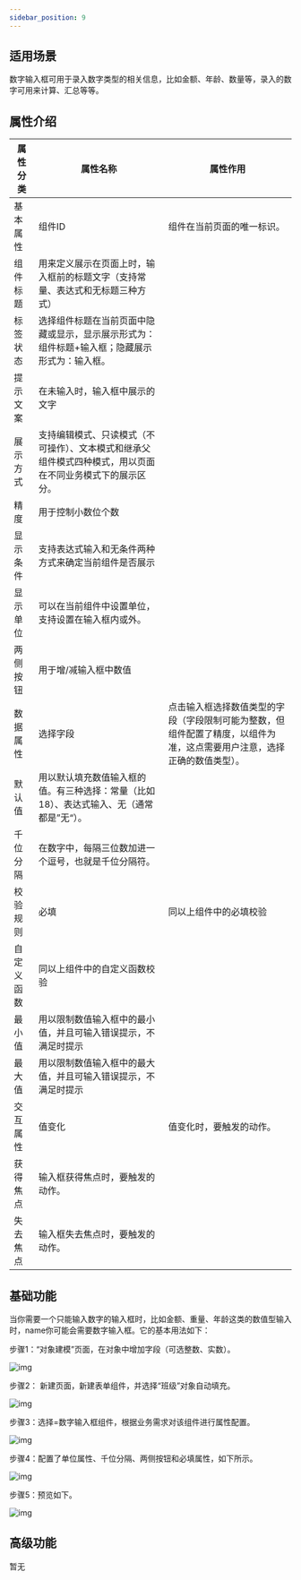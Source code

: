 ```yaml
---
sidebar_position: 9
---
```


## **适用场景**

数字输入框可用于录入数字类型的相关信息，比如金额、年龄、数量等，录入的数字可用来计算、汇总等等。

## **属性介绍**

| 属性分类   | 属性名称                                                     | 属性作用                                                     |
| ---------- | ------------------------------------------------------------ | ------------------------------------------------------------ |
| 基本属性   | 组件ID                                                       | 组件在当前页面的唯一标识。                                   |
| 组件标题   | 用来定义展示在页面上时，输入框前的标题文字（支持常量、表达式和无标题三种方式） |                                                              |
| 标签状态   | 选择组件标题在当前页面中隐藏或显示，显示展示形式为：组件标题+输入框；隐藏展示形式为：输入框。 |                                                              |
| 提示文案   | 在未输入时，输入框中展示的文字                               |                                                              |
| 展示方式   | 支持编辑模式、只读模式（不可操作）、文本模式和继承父组件模式四种模式，用以页面在不同业务模式下的展示区分。 |                                                              |
| 精度       | 用于控制小数位个数                                           |                                                              |
| 显示条件   | 支持表达式输入和无条件两种方式来确定当前组件是否展示         |                                                              |
| 显示单位   | 可以在当前组件中设置单位，支持设置在输入框内或外。           |                                                              |
| 两侧按钮   | 用于增/减输入框中数值                                        |                                                              |
| 数据属性   | 选择字段                                                     | 点击输入框选择数值类型的字段（字段限制可能为整数，但组件配置了精度，以组件为准，这点需要用户注意，选择正确的数值类型）。 |
| 默认值     | 用以默认填充数值输入框的值。有三种选择：常量（比如18）、表达式输入、无（通常都是”无“）。 |                                                              |
| 千位分隔   | 在数字中，每隔三位数加进一个逗号，也就是千位分隔符。         |                                                              |
| 校验规则   | 必填                                                         | 同以上组件中的必填校验                                       |
| 自定义函数 | 同以上组件中的自定义函数校验                                 |                                                              |
| 最小值     | 用以限制数值输入框中的最小值，并且可输入错误提示，不满足时提示 |                                                              |
| 最大值     | 用以限制数值输入框中的最大值，并且可输入错误提示，不满足时提示 |                                                              |
| 交互属性   | 值变化                                                       | 值变化时，要触发的动作。                                     |
| 获得焦点   | 输入框获得焦点时，要触发的动作。                             |                                                              |
| 失去焦点   | 输入框失去焦点时，要触发的动作。                             |                                                              |

## **基础功能**

当你需要一个只能输入数字的输入框时，比如金额、重量、年龄这类的数值型输入时，name你可能会需要数字输入框。它的基本用法如下：

步骤1：“对象建模”页面，在对象中增加字段（可选整数、实数）。

![img](https://qcloudimg.tencent-cloud.cn/raw/cf0cf249208090f203d2cc8b8515e4be.png)        

步骤2： 新建页面，新建表单组件，并选择“班级”对象自动填充。

![img](https://qcloudimg.tencent-cloud.cn/raw/afa51767b533efafb104cca103f2fe3e.png)        

步骤3：选择=数字输入框组件，根据业务需求对该组件进行属性配置。

![img](https://qcloudimg.tencent-cloud.cn/raw/e748e33520c492e3dd50031241c5c09a.png)        

步骤4：配置了单位属性、千位分隔、两侧按钮和必填属性，如下所示。

![img](https://qcloudimg.tencent-cloud.cn/raw/5dfcbc08ec2392a2c576d67d3d0a9e9c.png)        

步骤5：预览如下。

![img](https://qcloudimg.tencent-cloud.cn/raw/178cd44934a6f9d6af964d1dd2e041a4.png)        

## **高级功能**

暂无